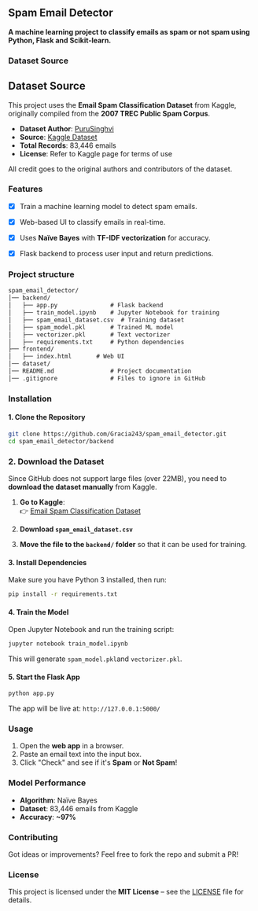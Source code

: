 ## Spam Email Detector

__A machine learning project to classify emails as spam or not spam using Python, Flask and Scikit-learn.__

### Dataset Source

## Dataset Source

This project uses the **Email Spam Classification Dataset** from Kaggle, originally compiled from the **2007 TREC Public Spam Corpus**.

- __Dataset Author__: [PuruSinghvi](https://www.kaggle.com/datasets/purusinghvi)
- __Source__: [Kaggle Dataset](https://www.kaggle.com/datasets/purusinghvi/email-spam-classification-dataset)
- **Total Records**: 83,446 emails
- **License**: Refer to Kaggle page for terms of use

All credit goes to the original authors and contributors of the dataset.


### Features
- [x] Train a machine learning model to detect spam emails.
- [x] Web-based UI to classify emails in real-time.
- [x] Uses __Naïve Bayes__ with __TF-IDF vectorization__ for accuracy.
- [x] Flask backend to process user input and return predictions.


### Project structure

```txt
spam_email_detector/
│── backend/
│   ├── app.py               # Flask backend
│   ├── train_model.ipynb    # Jupyter Notebook for training
│   ├── spam_email_dataset.csv  # Training dataset
│   ├── spam_model.pkl       # Trained ML model
│   ├── vectorizer.pkl       # Text vectorizer
│   ├── requirements.txt     # Python dependencies
├── frontend/
│   ├── index.html       # Web UI
│── dataset/
│── README.md                # Project documentation
│── .gitignore               # Files to ignore in GitHub
```

### Installation
#### 1. Clone the Repository

```bash
git clone https://github.com/Gracia243/spam_email_detector.git
cd spam_email_detector/backend
```

### 2. Download the Dataset

Since GitHub does not support large files (over 22MB), you need to **download the dataset manually** from Kaggle.

1. **Go to Kaggle**:  
   👉 [Email Spam Classification Dataset](https://www.kaggle.com/datasets/purusinghvi/email-spam-classification-dataset)

2. **Download `spam_email_dataset.csv`**  

3. **Move the file to the `backend/` folder** so that it can be used for training.  

#### 3. Install Dependencies
Make sure you have Python 3 installed, then run:

```bash
pip install -r requirements.txt
```

#### 4. Train the Model
Open Jupyter Notebook and run the training script:

```bash
jupyter notebook train_model.ipynb
```
This will generate `spam_model.pkl`and `vectorizer.pkl`.

#### 5. Start the Flask App
```bash
python app.py
```
The app will be live at:
`http://127.0.0.1:5000/`


### Usage
1. Open the __web app__ in a browser.
2. Paste an email text into the input box.
3. Click "Check" and see if it's __Spam__ or __Not Spam__!


### Model Performance

- __Algorithm__: Naïve Bayes
- __Dataset__: 83,446 emails from Kaggle
- __Accuracy__: __~97%__ 

### Contributing
Got ideas or improvements? Feel free to fork the repo and submit a PR!

### License
This project is licensed under the __MIT License__ – see the [LICENSE](LICENSE) file for details.
